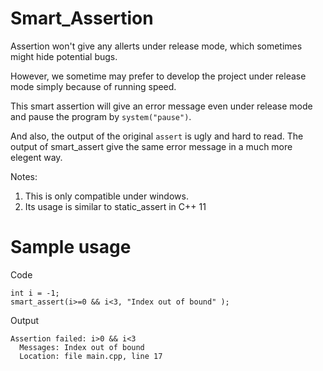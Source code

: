 Smart_Assertion
===============

Assertion won't give any allerts under release mode, which sometimes might hide potential bugs. 

However, we sometime may prefer to develop the project under release mode simply because of running speed. 

This smart assertion will give an error message even under release mode and pause the program by `system("pause")`. 

And also, the output of the original `assert` is ugly and hard to read. The output of smart_assert give the same error message in a much more elegent way. 

Notes:

1. This is only compatible under windows. 
2. Its usage is similar to static_assert in C++ 11

Sample usage
===============

Code

    int i = -1;
    smart_assert(i>=0 && i<3, "Index out of bound" );

Output

    Assertion failed: i>0 && i<3
      Messages: Index out of bound
      Location: file main.cpp, line 17
